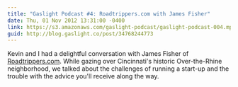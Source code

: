 ```yaml
---
title: "Gaslight Podcast #4: Roadtrippers.com with James Fisher"
date: Thu, 01 Nov 2012 13:31:00 -0400
link: https://s3.amazonaws.com/gaslight-podcast/gaslight-podcast-004.mp3
guid: http://blog.gaslight.co/post/34768244773
---
```


Kevin and I had a delightful conversation with James Fisher of
<a href="http://roadtrippers.com">Roadtrippers.com</a>. While gazing over
Cincinnati's historic Over-the-Rhine neighborhood, we talked about the
challenges of running a start-up and the trouble with the advice you'll
receive along the way.
